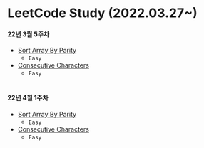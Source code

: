 # LeetCode Study (2022.03.27~)

#### 22년 3월 5주차
* [Sort Array By Parity](https://github.com/seokjae88/LeetCode/tree/main/905-sort-array-by-parity)
   *  ` Easy `
* [Consecutive Characters](https://github.com/seokjae88/LeetCode/tree/main/1446-consecutive-characters)
   * ` Easy `
<br/><br/>
#### 22년 4월 1주차
* [Sort Array By Parity](https://github.com/seokjae88/LeetCode/tree/main/905-sort-array-by-parity)
   *  ` Easy `
* [Consecutive Characters](https://github.com/seokjae88/LeetCode/tree/main/1446-consecutive-characters)
   * ` Easy `
